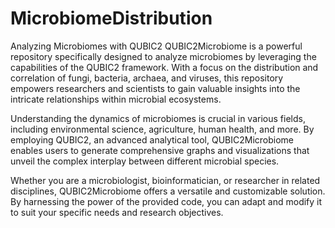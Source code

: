 # MicrobiomeDistribution
Analyzing Microbiomes with QUBIC2
QUBIC2Microbiome is a powerful repository specifically designed to analyze microbiomes by leveraging the capabilities of the QUBIC2 framework. With a focus on the distribution and correlation of fungi, bacteria, archaea, and viruses, this repository empowers researchers and scientists to gain valuable insights into the intricate relationships within microbial ecosystems.

Understanding the dynamics of microbiomes is crucial in various fields, including environmental science, agriculture, human health, and more. By employing QUBIC2, an advanced analytical tool, QUBIC2Microbiome enables users to generate comprehensive graphs and visualizations that unveil the complex interplay between different microbial species.

Whether you are a microbiologist, bioinformatician, or researcher in related disciplines, QUBIC2Microbiome offers a versatile and customizable solution. By harnessing the power of the provided code, you can adapt and modify it to suit your specific needs and research objectives.

